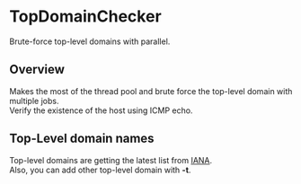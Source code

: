 TopDomainChecker
================

Brute-force top-level domains with parallel.

## Overview

Makes the most of the thread pool and brute force the top-level domain with multiple jobs.  
Verify the existence of the host using ICMP echo.

## Top-Level domain names

Top-level domains are getting the latest list from [IANA](https://data.iana.org/TLD/tlds-alpha-by-domain.txt).  
Also, you can add other top-level domain with **-t**.
